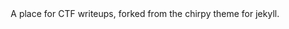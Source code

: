 <!-- markdownlint-disable-next-line -->
<div align="center">
A place for CTF writeups, forked from the chirpy theme for jekyll.
</div>
